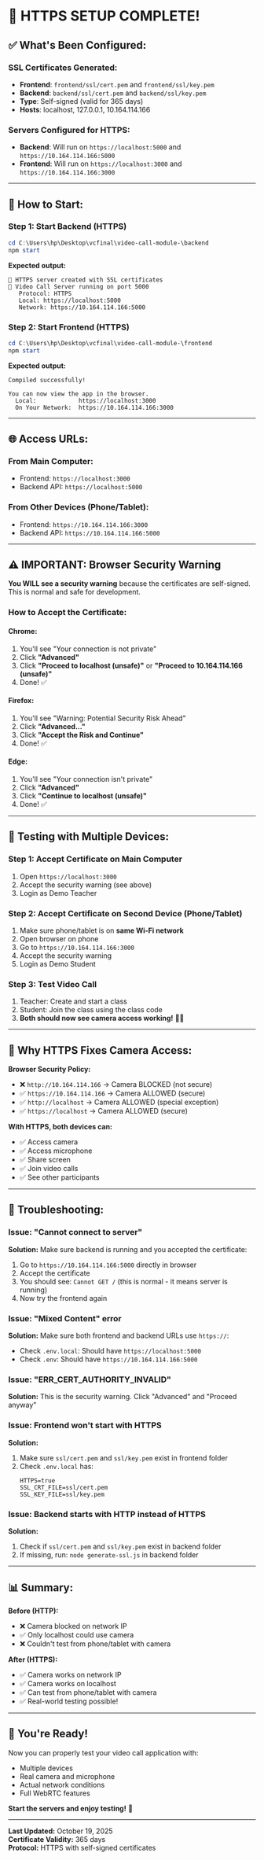 # 🔐 HTTPS SETUP COMPLETE!

## ✅ What's Been Configured:

### SSL Certificates Generated:
- **Frontend**: `frontend/ssl/cert.pem` and `frontend/ssl/key.pem`
- **Backend**: `backend/ssl/cert.pem` and `backend/ssl/key.pem`
- **Type**: Self-signed (valid for 365 days)
- **Hosts**: localhost, 127.0.0.1, 10.164.114.166

### Servers Configured for HTTPS:
- **Backend**: Will run on `https://localhost:5000` and `https://10.164.114.166:5000`
- **Frontend**: Will run on `https://localhost:3000` and `https://10.164.114.166:3000`

---

## 🚀 How to Start:

### Step 1: Start Backend (HTTPS)
```powershell
cd C:\Users\hp\Desktop\vcfinal\video-call-module-\backend
npm start
```

**Expected output:**
```
🔐 HTTPS server created with SSL certificates
🚀 Video Call Server running on port 5000
   Protocol: HTTPS
   Local: https://localhost:5000
   Network: https://10.164.114.166:5000
```

### Step 2: Start Frontend (HTTPS)
```powershell
cd C:\Users\hp\Desktop\vcfinal\video-call-module-\frontend
npm start
```

**Expected output:**
```
Compiled successfully!

You can now view the app in the browser.
  Local:            https://localhost:3000
  On Your Network:  https://10.164.114.166:3000
```

---

## 🌐 Access URLs:

### From Main Computer:
- Frontend: `https://localhost:3000`
- Backend API: `https://localhost:5000`

### From Other Devices (Phone/Tablet):
- Frontend: `https://10.164.114.166:3000`
- Backend API: `https://10.164.114.166:5000`

---

## ⚠️ IMPORTANT: Browser Security Warning

**You WILL see a security warning** because the certificates are self-signed. This is normal and safe for development.

### How to Accept the Certificate:

#### Chrome:
1. You'll see "Your connection is not private"
2. Click **"Advanced"**
3. Click **"Proceed to localhost (unsafe)"** or **"Proceed to 10.164.114.166 (unsafe)"**
4. Done! ✅

#### Firefox:
1. You'll see "Warning: Potential Security Risk Ahead"
2. Click **"Advanced..."**
3. Click **"Accept the Risk and Continue"**
4. Done! ✅

#### Edge:
1. You'll see "Your connection isn't private"
2. Click **"Advanced"**
3. Click **"Continue to localhost (unsafe)"**
4. Done! ✅

---

## 📱 Testing with Multiple Devices:

### Step 1: Accept Certificate on Main Computer
1. Open `https://localhost:3000`
2. Accept the security warning (see above)
3. Login as Demo Teacher

### Step 2: Accept Certificate on Second Device (Phone/Tablet)
1. Make sure phone/tablet is on **same Wi-Fi network**
2. Open browser on phone
3. Go to `https://10.164.114.166:3000`
4. Accept the security warning
5. Login as Demo Student

### Step 3: Test Video Call
1. Teacher: Create and start a class
2. Student: Join the class using the class code
3. **Both should now see camera access working!** 🎥✨

---

## 🎯 Why HTTPS Fixes Camera Access:

**Browser Security Policy:**
- ❌ `http://10.164.114.166` → Camera BLOCKED (not secure)
- ✅ `https://10.164.114.166` → Camera ALLOWED (secure)
- ✅ `http://localhost` → Camera ALLOWED (special exception)
- ✅ `https://localhost` → Camera ALLOWED (secure)

**With HTTPS, both devices can:**
- ✅ Access camera
- ✅ Access microphone
- ✅ Share screen
- ✅ Join video calls
- ✅ See other participants

---

## 🔧 Troubleshooting:

### Issue: "Cannot connect to server"
**Solution:** Make sure backend is running and you accepted the certificate:
1. Go to `https://10.164.114.166:5000` directly in browser
2. Accept the certificate
3. You should see: `Cannot GET /` (this is normal - it means server is running)
4. Now try the frontend again

### Issue: "Mixed Content" error
**Solution:** Make sure both frontend and backend URLs use `https://`:
- Check `.env.local`: Should have `https://localhost:5000`
- Check `.env`: Should have `https://10.164.114.166:5000`

### Issue: "ERR_CERT_AUTHORITY_INVALID"
**Solution:** This is the security warning. Click "Advanced" and "Proceed anyway"

### Issue: Frontend won't start with HTTPS
**Solution:** 
1. Make sure `ssl/cert.pem` and `ssl/key.pem` exist in frontend folder
2. Check `.env.local` has:
   ```
   HTTPS=true
   SSL_CRT_FILE=ssl/cert.pem
   SSL_KEY_FILE=ssl/key.pem
   ```

### Issue: Backend starts with HTTP instead of HTTPS
**Solution:**
1. Check if `ssl/cert.pem` and `ssl/key.pem` exist in backend folder
2. If missing, run: `node generate-ssl.js` in backend folder

---

## 📊 Summary:

**Before (HTTP):**
- ❌ Camera blocked on network IP
- ✅ Only localhost could use camera
- ❌ Couldn't test from phone/tablet with camera

**After (HTTPS):**
- ✅ Camera works on network IP
- ✅ Camera works on localhost
- ✅ Can test from phone/tablet with camera
- ✅ Real-world testing possible!

---

## 🎉 You're Ready!

Now you can properly test your video call application with:
- Multiple devices
- Real camera and microphone
- Actual network conditions
- Full WebRTC features

**Start the servers and enjoy testing!** 🚀

---

**Last Updated:** October 19, 2025  
**Certificate Validity:** 365 days  
**Protocol:** HTTPS with self-signed certificates
